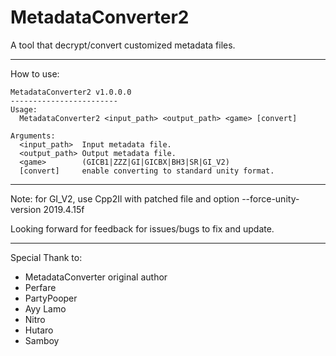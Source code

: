 # MetadataConverter2
A tool that decrypt/convert customized metadata files.
_____________________________________________________________________________________________________________________________
How to use:
```
MetadataConverter2 v1.0.0.0
------------------------
Usage:
  MetadataConverter2 <input_path> <output_path> <game> [convert]

Arguments:
  <input_path>  Input metadata file.
  <output_path> Output metadata file.
  <game>        (GICB1|ZZZ|GI|GICBX|BH3|SR|GI_V2)
  [convert]     enable converting to standard unity format.
```
_____________________________________________________________________________________________________________________________
Note: for GI_V2, use Cpp2Il with patched file and option --force-unity-version 2019.4.15f

Looking forward for feedback for issues/bugs to fix and update.
_____________________________________________________________________________________________________________________________
Special Thank to:
- MetadataConverter original author
- Perfare
- PartyPooper
- Ayy Lamo
- Nitro
- Hutaro
- Samboy